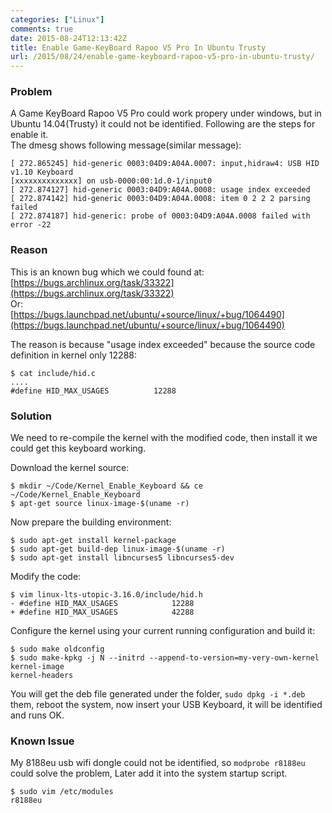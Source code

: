```yaml
---
categories: ["Linux"]
comments: true
date: 2015-08-24T12:13:42Z
title: Enable Game-KeyBoard Rapoo V5 Pro In Ubuntu Trusty
url: /2015/08/24/enable-game-keyboard-rapoo-v5-pro-in-ubuntu-trusty/
---
```


### Problem
A Game KeyBoard Rapoo V5 Pro could work propery under windows, but in
Ubuntu 14.04(Trusty) it could not be identified. Following are the steps for enable it.     
The dmesg shows following message(similar message):    

```
[ 272.865245] hid-generic 0003:04D9:A04A.0007: input,hidraw4: USB HID v1.10 Keyboard
[xxxxxxxxxxxxxx] on usb-0000:00:1d.0-1/input0
[ 272.874127] hid-generic 0003:04D9:A04A.0008: usage index exceeded
[ 272.874142] hid-generic 0003:04D9:A04A.0008: item 0 2 2 2 parsing failed
[ 272.874187] hid-generic: probe of 0003:04D9:A04A.0008 failed with error -22
```

### Reason
This is an known bug which we could found at:  
[https://bugs.archlinux.org/task/33322](https://bugs.archlinux.org/task/33322)     
Or:    
[https://bugs.launchpad.net/ubuntu/+source/linux/+bug/1064490](https://bugs.launchpad.net/ubuntu/+source/linux/+bug/1064490)    

The reason is because "usage index exceeded" because the source code definition in
kernel only 12288:    

```
$ cat include/hid.c
....
#define HID_MAX_USAGES			12288
```

### Solution
We need to re-compile the kernel with the modified code, then install it we could get
this keyboard working.     

Download the kernel source:    

```
$ mkdir ~/Code/Kernel_Enable_Keyboard && ce ~/Code/Kernel_Enable_Keyboard
$ apt-get source linux-image-$(uname -r)
```
Now prepare the building environment:    

```
$ sudo apt-get install kernel-package
$ sudo apt-get build-dep linux-image-$(uname -r)
$ sudo apt-get install libncurses5 libncurses5-dev
```
Modify the code:    

```
$ vim linux-lts-utopic-3.16.0/include/hid.h
- #define HID_MAX_USAGES			12288
+ #define HID_MAX_USAGES			42288
```
Configure the kernel using your current running configuration and build it:     

```
$ sudo make oldconfig
$ sudo make-kpkg -j N --initrd --append-to-version=my-very-own-kernel kernel-image
kernel-headers
```

You will get the deb file generated under the folder, `sudo dpkg -i *.deb` them, reboot
the system, now insert your USB Keyboard, it will be identified and runs OK.     

### Known Issue
My 8188eu usb wifi dongle could not be identified, so `modprobe r8188eu` could solve
the problem, Later add it into the system startup script.   

```
$ sudo vim /etc/modules
r8188eu
```

